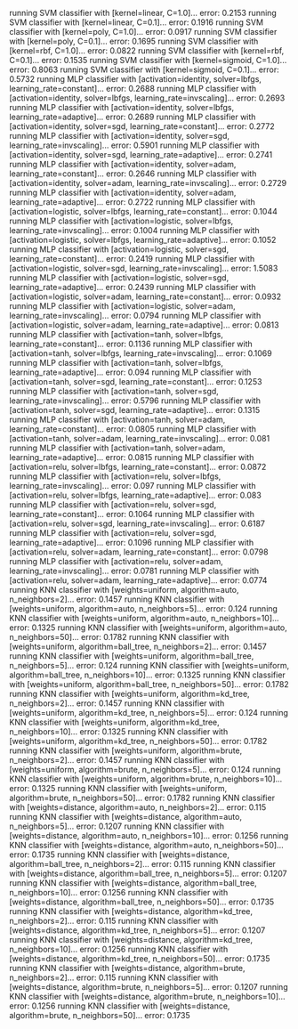 running SVM classifier with [kernel=linear, C=1.0]...
error: 0.2153
running SVM classifier with [kernel=linear, C=0.1]...
error: 0.1916
running SVM classifier with [kernel=poly, C=1.0]...
error: 0.0917
running SVM classifier with [kernel=poly, C=0.1]...
error: 0.1695
running SVM classifier with [kernel=rbf, C=1.0]...
error: 0.0822
running SVM classifier with [kernel=rbf, C=0.1]...
error: 0.1535
running SVM classifier with [kernel=sigmoid, C=1.0]...
error: 0.8063
running SVM classifier with [kernel=sigmoid, C=0.1]...
error: 0.5732
running MLP classifier with [activation=identity, solver=lbfgs, learning_rate=constant]...
error: 0.2688
running MLP classifier with [activation=identity, solver=lbfgs, learning_rate=invscaling]...
error: 0.2693
running MLP classifier with [activation=identity, solver=lbfgs, learning_rate=adaptive]...
error: 0.2689
running MLP classifier with [activation=identity, solver=sgd, learning_rate=constant]...
error: 0.2772
running MLP classifier with [activation=identity, solver=sgd, learning_rate=invscaling]...
error: 0.5901
running MLP classifier with [activation=identity, solver=sgd, learning_rate=adaptive]...
error: 0.2741
running MLP classifier with [activation=identity, solver=adam, learning_rate=constant]...
error: 0.2646
running MLP classifier with [activation=identity, solver=adam, learning_rate=invscaling]...
error: 0.2729
running MLP classifier with [activation=identity, solver=adam, learning_rate=adaptive]...
error: 0.2722
running MLP classifier with [activation=logistic, solver=lbfgs, learning_rate=constant]...
error: 0.1044
running MLP classifier with [activation=logistic, solver=lbfgs, learning_rate=invscaling]...
error: 0.1004
running MLP classifier with [activation=logistic, solver=lbfgs, learning_rate=adaptive]...
error: 0.1052
running MLP classifier with [activation=logistic, solver=sgd, learning_rate=constant]...
error: 0.2419
running MLP classifier with [activation=logistic, solver=sgd, learning_rate=invscaling]...
error: 1.5083
running MLP classifier with [activation=logistic, solver=sgd, learning_rate=adaptive]...
error: 0.2439
running MLP classifier with [activation=logistic, solver=adam, learning_rate=constant]...
error: 0.0932
running MLP classifier with [activation=logistic, solver=adam, learning_rate=invscaling]...
error: 0.0794
running MLP classifier with [activation=logistic, solver=adam, learning_rate=adaptive]...
error: 0.0813
running MLP classifier with [activation=tanh, solver=lbfgs, learning_rate=constant]...
error: 0.1136
running MLP classifier with [activation=tanh, solver=lbfgs, learning_rate=invscaling]...
error: 0.1069
running MLP classifier with [activation=tanh, solver=lbfgs, learning_rate=adaptive]...
error: 0.094
running MLP classifier with [activation=tanh, solver=sgd, learning_rate=constant]...
error: 0.1253
running MLP classifier with [activation=tanh, solver=sgd, learning_rate=invscaling]...
error: 0.5796
running MLP classifier with [activation=tanh, solver=sgd, learning_rate=adaptive]...
error: 0.1315
running MLP classifier with [activation=tanh, solver=adam, learning_rate=constant]...
error: 0.0805
running MLP classifier with [activation=tanh, solver=adam, learning_rate=invscaling]...
error: 0.081
running MLP classifier with [activation=tanh, solver=adam, learning_rate=adaptive]...
error: 0.0815
running MLP classifier with [activation=relu, solver=lbfgs, learning_rate=constant]...
error: 0.0872
running MLP classifier with [activation=relu, solver=lbfgs, learning_rate=invscaling]...
error: 0.097
running MLP classifier with [activation=relu, solver=lbfgs, learning_rate=adaptive]...
error: 0.083
running MLP classifier with [activation=relu, solver=sgd, learning_rate=constant]...
error: 0.1064
running MLP classifier with [activation=relu, solver=sgd, learning_rate=invscaling]...
error: 0.6187
running MLP classifier with [activation=relu, solver=sgd, learning_rate=adaptive]...
error: 0.1096
running MLP classifier with [activation=relu, solver=adam, learning_rate=constant]...
error: 0.0798
running MLP classifier with [activation=relu, solver=adam, learning_rate=invscaling]...
error: 0.0781
running MLP classifier with [activation=relu, solver=adam, learning_rate=adaptive]...
error: 0.0774
running KNN classifier with [weights=uniform, algorithm=auto, n_neighbors=2]...
error: 0.1457
running KNN classifier with [weights=uniform, algorithm=auto, n_neighbors=5]...
error: 0.124
running KNN classifier with [weights=uniform, algorithm=auto, n_neighbors=10]...
error: 0.1325
running KNN classifier with [weights=uniform, algorithm=auto, n_neighbors=50]...
error: 0.1782
running KNN classifier with [weights=uniform, algorithm=ball_tree, n_neighbors=2]...
error: 0.1457
running KNN classifier with [weights=uniform, algorithm=ball_tree, n_neighbors=5]...
error: 0.124
running KNN classifier with [weights=uniform, algorithm=ball_tree, n_neighbors=10]...
error: 0.1325
running KNN classifier with [weights=uniform, algorithm=ball_tree, n_neighbors=50]...
error: 0.1782
running KNN classifier with [weights=uniform, algorithm=kd_tree, n_neighbors=2]...
error: 0.1457
running KNN classifier with [weights=uniform, algorithm=kd_tree, n_neighbors=5]...
error: 0.124
running KNN classifier with [weights=uniform, algorithm=kd_tree, n_neighbors=10]...
error: 0.1325
running KNN classifier with [weights=uniform, algorithm=kd_tree, n_neighbors=50]...
error: 0.1782
running KNN classifier with [weights=uniform, algorithm=brute, n_neighbors=2]...
error: 0.1457
running KNN classifier with [weights=uniform, algorithm=brute, n_neighbors=5]...
error: 0.124
running KNN classifier with [weights=uniform, algorithm=brute, n_neighbors=10]...
error: 0.1325
running KNN classifier with [weights=uniform, algorithm=brute, n_neighbors=50]...
error: 0.1782
running KNN classifier with [weights=distance, algorithm=auto, n_neighbors=2]...
error: 0.115
running KNN classifier with [weights=distance, algorithm=auto, n_neighbors=5]...
error: 0.1207
running KNN classifier with [weights=distance, algorithm=auto, n_neighbors=10]...
error: 0.1256
running KNN classifier with [weights=distance, algorithm=auto, n_neighbors=50]...
error: 0.1735
running KNN classifier with [weights=distance, algorithm=ball_tree, n_neighbors=2]...
error: 0.115
running KNN classifier with [weights=distance, algorithm=ball_tree, n_neighbors=5]...
error: 0.1207
running KNN classifier with [weights=distance, algorithm=ball_tree, n_neighbors=10]...
error: 0.1256
running KNN classifier with [weights=distance, algorithm=ball_tree, n_neighbors=50]...
error: 0.1735
running KNN classifier with [weights=distance, algorithm=kd_tree, n_neighbors=2]...
error: 0.115
running KNN classifier with [weights=distance, algorithm=kd_tree, n_neighbors=5]...
error: 0.1207
running KNN classifier with [weights=distance, algorithm=kd_tree, n_neighbors=10]...
error: 0.1256
running KNN classifier with [weights=distance, algorithm=kd_tree, n_neighbors=50]...
error: 0.1735
running KNN classifier with [weights=distance, algorithm=brute, n_neighbors=2]...
error: 0.115
running KNN classifier with [weights=distance, algorithm=brute, n_neighbors=5]...
error: 0.1207
running KNN classifier with [weights=distance, algorithm=brute, n_neighbors=10]...
error: 0.1256
running KNN classifier with [weights=distance, algorithm=brute, n_neighbors=50]...
error: 0.1735
